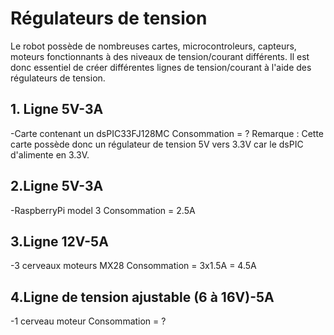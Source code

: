 # Régulateurs de tension

Le robot possède de nombreuses cartes, microcontroleurs, capteurs, moteurs fonctionnants à des niveaux de tension/courant différents. Il est donc essentiel de créer différentes lignes de tension/courant à l'aide des régulateurs de tension.

## 1. Ligne 5V-3A
-Carte contenant un dsPIC33FJ128MC
Consommation = ?
Remarque : Cette carte possède donc un régulateur de tension 5V vers 3.3V car le dsPIC d'alimente en 3.3V.

## 2.Ligne 5V-3A
-RaspberryPi model 3
Consommation = 2.5A

## 3.Ligne 12V-5A
-3 cerveaux moteurs MX28
Consommation = 3x1.5A = 4.5A

## 4.Ligne de tension ajustable (6 à 16V)-5A
-1 cerveau moteur
Consommation = ?
